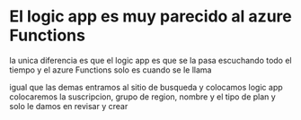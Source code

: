 # El logic app es muy parecido al azure Functions

la unica diferencia es que el logic app es que se la pasa escuchando todo el tiempo y el azure Functions solo es cuando se le llama 

igual que las demas entramos al sitio de busqueda y colocamos logic app
colocaremos la suscripcion, grupo de region, nombre y el tipo de plan y solo le damos en revisar y crear
